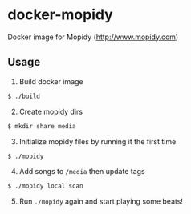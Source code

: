 docker-mopidy
=============

Docker image for Mopidy (http://www.mopidy.com)

Usage
-----

1. Build docker image
  
  ```sh
  $ ./build
  ```

2. Create mopidy dirs

  ```sh
  $ mkdir share media
  ```

3. Initialize mopidy files by running it the first time

  ```sh
  $ ./mopidy
  ```

4. Add songs to `/media` then update tags

  ```sh
  $ ./mopidy local scan
  ```

5. Run `./mopidy` again and start playing some beats!
